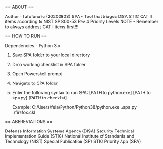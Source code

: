 == ABOUT ==

Author - fufufanatic (20200808)
SPA - Tool that triages DISA STIG CAT II items according to NIST SP 800-53 Rev 4 Priority Levels
NOTE - Remember to always address CAT I items first!!!

== HOW TO RUN ==
 
Dependencies - Python 3.x

1. Save SPA folder to your local directory
2. Drop working checklist in SPA folder
3. Open Powershell prompt
4. Navigate to SPA folder
5. Enter the following syntax to run SPA:
    [PATH to python.exe] [PATH to spa.py] [PATH to checklist]

    Example:
    C:/Users/fela/Python/Python38/python.exe .\spa.py .\firefox.ckl

== ABBREVIATIONS ==

Defense Information Systems Agency (DISA)
Security Technical Implementation Guide (STIG)
National Institute of Standards and Technology (NIST)
Special Publication (SP)
STIG Priority App (SPA)